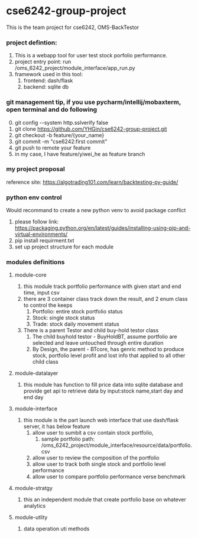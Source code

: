 # cse6242-group-project
This is the team project for cse6242, OMS-BackTestor

### project defintion:
1. This is a webapp tool for user test stock porfolio performance.
2. project entry point: run /oms_6242_project/module_interface/app_run.py
3. framework used in this tool: 
   1. frontend: dash/flask
   2. backend: sqlite db

### git management tip, if you use pycharm/intellij/mobaxterm, open terminal and do following
0. git config --system http.sslverify false
1. git clone https://github.com/YHGin/cse6242-group-project.git
2. git checkout -b feature/{your_name}
3. git commit -m "cse6242:first commit"
4. git push to remote your feature
5. in my case, I have feature/yiwei_he as feature branch

### my project proposal 
reference site: https://algotrading101.com/learn/backtesting-py-guide/

### python env control
Would recommand to create a new python venv to avoid package conflict
1. please follow link: https://packaging.python.org/en/latest/guides/installing-using-pip-and-virtual-environments/ 
1. pip install requirment.txt
2. set up project structure for each module

### modules definitions
1. module-core
   1. this module track portfolio performance with given start and end time, input csv
   2. there are 3 container class track down the result, and 2 enum class to control the keeps
      1. Portfolio: entire stock portfolio status
      2. Stock: single stock status
      3. Trade: stock daily movement status
   4. There is a parent Testor and child buy-hold testor class
      1. The child buyhold testor - BuyHoldBT, assume portfolio are selected and leave untouched through entire duration
      2. By Design, the parent - BTcore, has genric method to produce stock, portfolio level profit and lost info that applied to all other child class

2. module-datalayer
   1. this module has function to fill price data into sqlite database and provide get api to retrieve data by input:stock name,start day and end day
3. module-interface
   1. this module is the part launch web interface that use dash/flask server, it has below feature
      1. allow user to sumbit a csv contain stock portfolio, 
         1. sample portfolio path: /oms_6242_project/module_interface/resource/data/portfolio.csv
      2. allow user to review the composition of the portfolio
      3. allow user to track both single stock and portfolio level performance
      4. allow user to compare portfolio performance verse benchmark
4. module-stratgy
   1. this an independent module that create portfolio base on whatever analytics
5. module-utlity
   1. data operation uti methods

